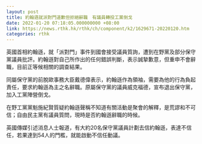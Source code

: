 ```yaml
---
layout: post
title: 約翰遜就派對門道歉但拒絕辭職　有議員轉投工黨倒戈
date: 2022-01-20 07:18:05.000000000 +08:00
link: https://news.rthk.hk/rthk/ch/component/k2/1629671-20220120.htm
categories: rthk
---
```


英國首相約翰遜，就「派對門」事件到國會接受議員質詢，遭到在野黨及部分保守黨議員批評。約翰遜對自己所作出的任何錯誤判斷，表示誠摯歉意，但重申不會辭職，目前正等候相關的調查結果。

同屬保守黨的前脫歐事務大臣戴德偉表示，約翰遜作為領袖，需要為他的行為負起責任，要求約翰遜為主之名辭職。原屬保守黨的議員威克福德，宣布退出保守黨，加入工黨陣營倒戈。

在野工黨黨魁施紀賢質疑約翰遜聲稱不知道有關活動是聚會的解釋，是荒謬和不可信；自由民主黨有議員質問，現時是否約翰遜辭職的時候。

英國傳媒引述消息人士報道，有大約20名保守黨議員計劃去信約翰遜，表達不信任，若果達到54人的門檻，就能啟動不信任動議。
